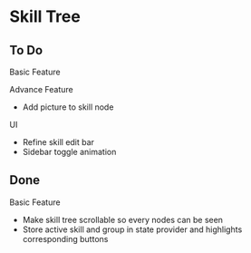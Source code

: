 # Skill Tree

## To Do

Basic Feature

Advance Feature

- Add picture to skill node

UI

- Refine skill edit bar
- Sidebar toggle animation

## Done

Basic Feature

- Make skill tree scrollable so every nodes can be seen
- Store active skill and group in state provider and highlights corresponding buttons
